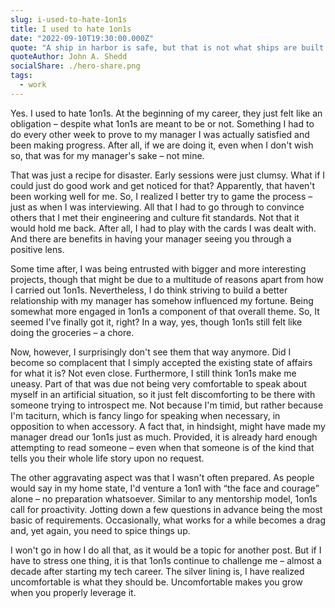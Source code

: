 ```yaml
---
slug: i-used-to-hate-1on1s
title: I used to hate 1on1s
date: "2022-09-10T19:30:00.000Z"
quote: "A ship in harbor is safe, but that is not what ships are built for."
quoteAuthor: John A. Shedd
socialShare: ./hero-share.png
tags:
  - work
---
```


Yes. I used to hate 1on1s. At the beginning of my career, they just felt like an obligation – despite what 1on1s are meant to be or not. Something I had to do every other week to prove to my manager I was actually satisfied and been making progress. After all, if we are doing it, even when I don't wish so, that was for my manager's sake – not mine.

That was just a recipe for disaster. Early sessions were just clumsy. What if I could just do good work and get noticed for that? Apparently, that haven't been working well for me. So, I realized I better try to game the process – just as when I was interviewing. All that I had to go through to convince others that I met their engineering and culture fit standards. Not that it would hold me back. After all, I had to play with the cards I was dealt with. And there are benefits in having your manager seeing you through a positive lens.

Some time after, I was being entrusted with bigger and more interesting projects, though that might be due to a multitude of reasons apart from how I carried out 1on1s. Nevertheless, I do think striving to build a better relationship with my manager has somehow influenced my fortune. Being somewhat more engaged in 1on1s a component of that overall theme. So, It seemed I've finally got it, right? In a way, yes, though 1on1s still felt like doing the groceries – a chore.

Now, however, I surprisingly don't see them that way anymore. Did I become so complacent that I simply accepted the existing state of affairs for what it is? Not even close. Furthermore, I still think 1on1s make me uneasy. Part of that was due not being very comfortable to speak about myself in an artificial situation, so it just felt discomforting to be there with someone trying to introspect me. Not because I'm timid, but rather because I'm taciturn, which is fancy lingo for speaking when necessary, in opposition to when accessory. A fact that, in hindsight, might have made my manager dread our 1on1s just as much. Provided, it is already hard enough attempting to read someone – even when that someone is of the kind that tells you their whole life story upon no request.

The other aggravating aspect was that I wasn't often prepared. As people would say in my home state, I'd venture a 1on1 with “the face and courage” alone – no preparation whatsoever. Similar to any mentorship model, 1on1s call for proactivity. Jotting down a few questions in advance being the most basic of requirements. Occasionally, what works for a while becomes a drag and, yet again, you need to spice things up.

I won't go in how I do all that, as it would be a topic for another post. But if I have to stress one thing, it is that 1on1s continue to challenge me – almost a decade after starting my tech career. The silver lining is, I have realized uncomfortable is what they should be. Uncomfortable makes you grow when you properly leverage it.
